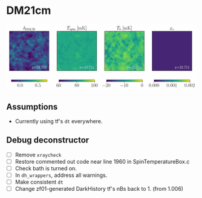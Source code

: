# DM21cm

![plot](notebooks/plots/DH.gif)

## Assumptions
 - Currently using tf's `dt` everywhere.

## Debug deconstructor
 - [ ] Remove `xraycheck`
 - [ ] Restore commented out code near line 1960 in SpinTemperatureBox.c
 - [ ] Check bath is turned on.
 - [ ] In `dh_wrappers`, address all warnings.
 - [ ] Make consistent `dt`
 - [ ] Change zf01-generated DarkHistory tf's nBs back to 1. (from 1.006)